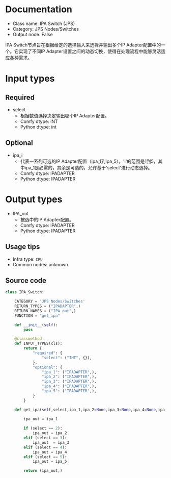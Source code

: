 
# Documentation
- Class name: IPA Switch (JPS)
- Category: JPS Nodes/Switches
- Output node: False

IPA Switch节点旨在根据给定的选择输入来选择并输出多个IP Adapter配置中的一个。它实现了不同IP Adapter设置之间的动态切换，使得在处理流程中能够灵活适应各种需求。

# Input types
## Required
- select
    - 根据数值选择决定输出哪个IP Adapter配置。
    - Comfy dtype: INT
    - Python dtype: int

## Optional
- ipa_i
    - 代表一系列可选的IP Adapter配置（ipa_1到ipa_5）。'i'的范围是1到5，其中ipa_1是必需的，其余是可选的，允许基于'select'进行动态选择。
    - Comfy dtype: IPADAPTER
    - Python dtype: IPADAPTER

# Output types
- IPA_out
    - 被选中的IP Adapter配置。
    - Comfy dtype: IPADAPTER
    - Python dtype: IPADAPTER


## Usage tips
- Infra type: `CPU`
- Common nodes: unknown


## Source code
```python
class IPA_Switch:

    CATEGORY = 'JPS Nodes/Switches'
    RETURN_TYPES = ("IPADAPTER",)
    RETURN_NAMES = ("IPA_out",)
    FUNCTION = "get_ipa"

    def __init__(self):
        pass

    @classmethod
    def INPUT_TYPES(cls):
        return {
            "required": {
                "select": ("INT", {}),
            },
            "optional": {
                "ipa_1": ("IPADAPTER",),
                "ipa_2": ("IPADAPTER",),
                "ipa_3": ("IPADAPTER",),
                "ipa_4": ("IPADAPTER",),
                "ipa_5": ("IPADAPTER",),
            }
        }

    def get_ipa(self,select,ipa_1,ipa_2=None,ipa_3=None,ipa_4=None,ipa_5=None,):
        
        ipa_out = ipa_1

        if (select == 2):
            ipa_out = ipa_2
        elif (select == 3):
            ipa_out  = ipa_3
        elif (select == 4):
            ipa_out = ipa_4
        elif (select == 5):
            ipa_out = ipa_5

        return (ipa_out,)

```
